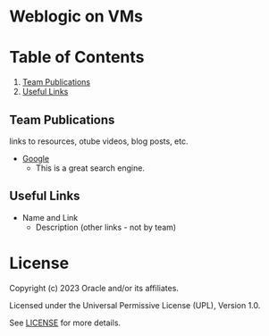 # Weblogic on VMs 
 
<Custom Applications with or without Weblogic>
 
# Table of Contents
 
1. [Team Publications](#team-publications)
2. [Useful Links](#useful-uinks)

 
## Team Publications
 links to resources, otube videos, blog posts, etc. 
 
- [Google](http://www.google.com)
  - This is a great search engine.
 
## Useful Links
 
- Name and Link
    - Description
(other links - not by team)
 
# License
 
Copyright (c) 2023 Oracle and/or its affiliates.
 
Licensed under the Universal Permissive License (UPL), Version 1.0.
 
See [LICENSE](https://github.com/oracle-devrel/technology-engineering/blob/folder-structure/LICENSE) for more details.
